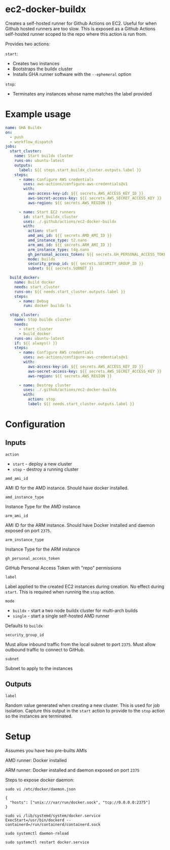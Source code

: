 # ec2-docker-buildx

Creates a self-hosted runner for Github Actions on EC2. Useful for when
Github hosted runners are too slow.
This is exposed as a Github Actions self-hosted runner scoped to the repo where
this action is run from.

Provides two actions:

`start`:

  * Creates two instances
  * Bootstraps the buildx cluster
  * Installs GHA runner software with the `--ephemeral` option

`stop`:

  * Terminates any instances whose name matches the label provided

# Example usage

```yaml
name: GHA Buildx
on:
  - push
  - workflow_dispatch
jobs:
  start_cluster:
    name: Start buildx cluster
    runs-on: ubuntu-latest
    outputs:
      label: ${{ steps.start_buildx_cluster.outputs.label }}
    steps:
      - name: Configure AWS credentials
        uses: aws-actions/configure-aws-credentials@v1
        with:
          aws-access-key-id: ${{ secrets.AWS_ACCESS_KEY_ID }}
          aws-secret-access-key: ${{ secrets.AWS_SECRET_ACCESS_KEY }}
          aws-region: ${{ secrets.AWS_REGION }}

      - name: Start EC2 runners
        id: start_buildx_cluster
        uses: ./.github/actions/ec2-docker-buildx
        with:
          action: start
          amd_ami_id: ${{ secrets.AMD_AMI_ID }}
          amd_instance_type: t2.nano
          arm_ami_id: ${{ secrets.ARM_AMI_ID }}
          arm_instance_type: t4g.nano
          gh_personal_access_token: ${{ secrets.GH_PERSONAL_ACCESS_TOKEN }}
          mode: buildx
          security_group_id: ${{ secrets.SECURITY_GROUP_ID }}
          subnet: ${{ secrets.SUBNET }}

  build_docker:
    name: Build docker
    needs: start_cluster
    runs-on: ${{ needs.start_cluster.outputs.label }}
    steps:
      - name: Debug
        run: docker buildx ls

  stop_cluster:
    name: Stop buildx cluster
    needs:
      - start_cluster
      - build_docker
    runs-on: ubuntu-latest
    if: ${{ always() }}
    steps:
      - name: Configure AWS credentials
        uses: aws-actions/configure-aws-credentials@v1
        with:
          aws-access-key-id: ${{ secrets.AWS_ACCESS_KEY_ID }}
          aws-secret-access-key: ${{ secrets.AWS_SECRET_ACCESS_KEY }}
          aws-region: ${{ secrets.AWS_REGION }}

      - name: Destroy cluster
        uses: ./.github/actions/ec2-docker-buildx
        with:
          action: stop
          label: ${{ needs.start_cluster.outputs.label }}
```

# Configuration

## Inputs

`action`

  * `start` - deploy a new cluster
  *  `stop` - destroy a running cluster

`amd_ami_id`

AMI ID for the AMD instance. Should have docker installed.

`amd_instance_type`

Instance Type for the AMD instance

`arm_ami_id`

AMI ID for the ARM instance. Should have Docker installed and daemon exposed on
port `2375`.

`arm_instance_type`

Instance Type for the ARM instance

`gh_personal_access_token`

GitHub Personal Access Token with "repo" permissions

`label`

Label applied to the created EC2 instances during creation.
No effect during `start`.
This is required when running the `stop` action.

`mode`

  * `buildx` - start a two node buildx cluster for multi-arch builds
  * `single` - start a single self-hosted AMD runner

Defaults to `buildx`

`security_group_id`

Must allow inbound traffic from the local subnet to port `2375`.
Must allow outbound traffic to connect to GitHub.

`subnet`

Subnet to apply to the instances

## Outputs

`label`

Random value generated when creating a new cluster.
This is used for job isolation.
Capture this output in the `start` action to provide to the `stop` action so
the instances are terminated.

# Setup

Assumes you have two pre-builts AMIs

AMD runner: Docker installed

ARM runner: Docker installed and daemon exposed on port `2375`

Steps to expose docker daemon:

```
sudo vi /etc/docker/daemon.json

{
  "hosts": ["unix:///var/run/docker.sock", "tcp://0.0.0.0:2375"]
}
```
```
sudo vi /lib/systemd/system/docker.service
ExecStart=/usr/bin/dockerd --containerd=/run/containerd/containerd.sock
```
```
sudo systemctl daemon-reload

sudo systemctl restart docker.service
```
